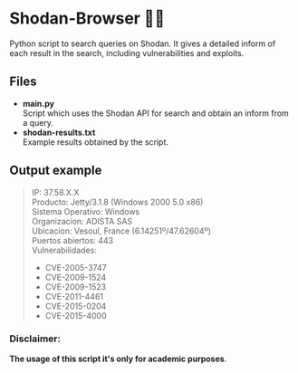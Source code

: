 # Shodan-Browser :male_detective:
Python script to search queries on Shodan. It gives a detailed inform of each result in the search, including vulnerabilities and exploits.

## Files
- **main.py**  
Script which uses the Shodan API for search and obtain an inform from a query.
- **shodan-results.txt**  
Example results obtained by the script.

## Output example
>IP: 37.58.X.X   
>Producto: Jetty/3.1.8 (Windows 2000 5.0 x86)  
>Sistema Operativo: Windows  
>Organizacion: ADISTA SAS  
>Ubicacion: Vesoul, France (6.14251º/47.62604º)  
>Puertos abiertos: 443  
>Vulnerabilidades: 
>  - CVE-2005-3747
>  - CVE-2009-1524
>  - CVE-2009-1523
>  - CVE-2011-4461
>  - CVE-2015-0204
>  - CVE-2015-4000

### Disclaimer:
**The usage of this script it's only for academic purposes**.

